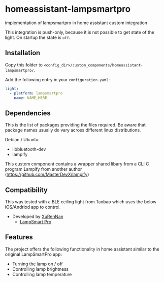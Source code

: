 # homeassistant-lampsmartpro
implementation of lampsmartpro in home assistant custom integration

This integration is push-only, because it is not possible to get state of the light. On startup the state is `off`.

## Installation

Copy this folder to `<config_dir>/custom_components/homeassistant-lampsmartpro/`.

Add the following entry in your `configuration.yaml`:

```yaml
light:
  - platform: lampsmartpro
    name: NAME_HERE
```

## Dependencies
This is the list of packages providing the files required. Be aware that package names usually do vary across different linux distributions.

Debian / Ubuntu

- libbluetooth-dev
- lampify

This custom component contains a wrapper shared libary from a CLI C program Lampify from another author (https://github.com/MasterDevX/lampify)

## Compatibility
This was tested with a BLE ceiling light from Taobao which uses the below iOS/Andriod app to control. 

- Developed by [XuRenNan](https://play.google.com/store/apps/developer?id=XuRenNan)
  - [LampSmart Pro](https://play.google.com/store/apps/details?id=com.jingyuan.lamp)
  
## Features
The project offers the following functionality in home assistant similar to the original LampSmartPro app:
- Turning the lamp on / off
- Controlling lamp brightness
- Controlling lamp temperature

